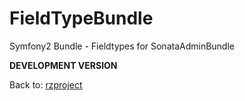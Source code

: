 FieldTypeBundle
===============

Symfony2 Bundle - Fieldtypes for SonataAdminBundle

**DEVELOPMENT VERSION**

Back to: [rzproject](http://rzproject.github.io)
